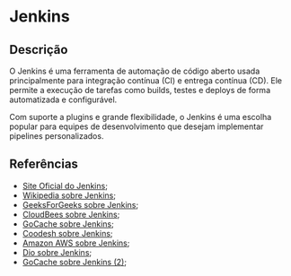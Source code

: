 # Jenkins


## Descrição

O Jenkins é uma ferramenta de automação de código aberto usada principalmente para integração contínua (CI) e entrega contínua (CD). Ele permite a execução de tarefas como builds, testes e deploys de forma automatizada e configurável.

Com suporte a plugins e grande flexibilidade, o Jenkins é uma escolha popular para equipes de desenvolvimento que desejam implementar pipelines personalizados.

## Referências

- [Site Oficial do Jenkins](https://www.jenkins.io/);
- [Wikipedia sobre Jenkins](https://en.wikipedia.org/wiki/Jenkins_(software));
- [GeeksForGeeks sobre Jenkins](https://www.geeksforgeeks.org/what-is-jenkins/);
- [CloudBees sobre Jenkins](https://www.cloudbees.com/jenkins/what-is-jenkins);
- [GoCache sobre Jenkins](https://gocache.com.br/dicas/o-que-e-jenkins-para-iniciantes/);
- [Coodesh sobre Jenkins](https://coodesh.com/blog/dicionario/o-que-e-jenkins/);
- [Amazon AWS sobre Jenkins](https://aws.amazon.com/pt/getting-started/hands-on/setup-jenkins-build-server/faq/);
- [Dio sobre Jenkins](https://www.dio.me/articles/apresentando-o-jenkins-automatize-o-desenvolvimento-e-entrega-de-software);
- [GoCache sobre Jenkins (2)](https://gocache.com.br/dicas/para-que-serve-jenkins-e-o-que-ele-pode-fazer/);